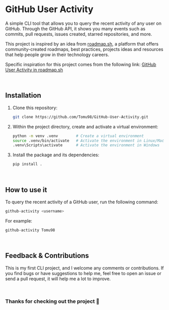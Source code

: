 # GitHub User Activity

A simple CLI tool that allows you to query the recent activity of any user on GitHub. Through the GitHub API, it shows you many events such as commits, pull requests, issues created, starred repositories, and more.

This project is inspired by an idea from [roadmap.sh](https://roadmap.sh), a platform that offers community-created roadmaps, best practices, projects ideas and resources that help people grow in their technology careers.

Specific inspiration for this project comes from the following link: [GitHub User Activity in roadmap.sh](https://roadmap.sh/projects/github-user-activity)

<br>

## Installation

1. Clone this repository:

   ```bash
   git clone https://github.com/Tomu98/GitHub-User-Activity.git
   ```

2. Within the project directory, create and activate a virtual environment:

   ```bash
   python -m venv .venv        # Create a virtual environment
   source .venv/bin/activate   # Activate the environment in Linux/MacOS
   .venv\Scripts\activate      # Activate the environment in Windows
   ```

3. Install the package and its dependencies:

   ```bash
   pip install .
   ```

<br>

## How to use it

To query the recent activity of a GitHub user, run the following command:

   ```bash
   github-activity <username>
   ```

For example:

   ```bash
   github-activity Tomu98
   ```

<br>

## Feedback & Contributions

This is my first CLI project, and I welcome any comments or contributions. If you find bugs or have suggestions to help me, feel free to open an issue or send a pull request, it will help me a lot to improve.

<br>

### **Thanks for checking out the project 🤍**
